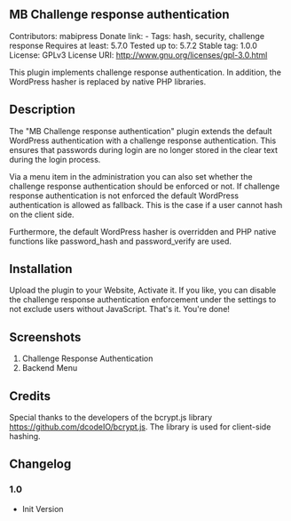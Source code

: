 ## MB Challenge response authentication
Contributors: mabipress
Donate link: -
Tags: hash, security, challenge response
Requires at least: 5.7.0
Tested up to: 5.7.2
Stable tag: 1.0.0
License: GPLv3
License URI: http://www.gnu.org/licenses/gpl-3.0.html

This plugin implements challenge response authentication. In addition, the WordPress hasher is replaced by native PHP libraries.

## Description

The "MB Challenge response authentication" plugin extends the
default WordPress authentication with a challenge response authentication.
This ensures that passwords during login are no longer stored in the
clear text during the login process.

Via a menu item in the administration you can also set whether the challenge response authentication should be enforced or not. If challenge response authentication is not enforced
the default WordPress authentication is allowed as fallback.
This is the case if a user cannot hash on the client side.

Furthermore, the default WordPress hasher is overridden and PHP native functions like password_hash and password_verify are used.

## Installation

Upload the plugin to your Website, Activate it.
If you like, you can disable the challenge response authentication enforcement
under the settings to not exclude users without JavaScript.
That's it. You're done!

##  Screenshots

1. Challenge Response Authentication
2. Backend Menu

## Credits
Special thanks to the developers of the
bcrypt.js library https://github.com/dcodeIO/bcrypt.js.
The library is used for client-side hashing.

## Changelog
### 1.0
* Init Version
